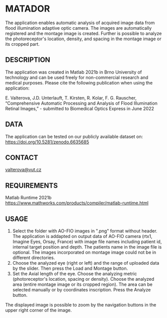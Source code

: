MATADOR
=======

The application enables automatic analysis of acquired image data from flood illumination adaptive optic camera.
The images are automatically registered and the montage image is created. 
Further is possible to analyze the photoreceptor's location, density, and spacing in the montage image or its cropped part.

DESCRIPTION
-----------
The application was created in Matlab 2021b in Brno University of technology and
can be used freely for non-commercial research and medical purposes. 
Please cite the following publication when using the application:

E. Valterova, J.D. Unterlauft, T. Kirsten, R. Kolar, F. G. Rauscher,
“Comprehensive Automatic Processing and Analysis of Flood Illumination Retinal Images,” - submitted to Biomedical Optics Express in June 2022

DATA
----
The application can be tested on our publicly available dataset on:
https://doi.org/10.5281/zenodo.6635685

CONTACT
-------
valterova@vut.cz


REQUIREMENTS
------------
Matlab Runtime 2021b
https://www.mathworks.com/products/compiler/matlab-runtime.html


USAGE
-----

1. Select the folder with AO-FIO images in ".png" format without header.
   The application is addapted on output data of AO-FIO camera (rtx1, Imagine Eyes, Orsay, France)
   with image file names including patient id, internal target position and depth. The patients name in the image file is optional.
   The images incorporated on montage image could not be in different directories.
2. Choose the analyzed eye (right or left) and the range of uploaded data by the slider. Then press the Load and Montage button.
3. Set the Axial length of the eye.
   Choose the analyzing metric (photoreceptor's location, spacing or density).
   Choose the analyzed area (entire montage image or its cropped region). The area can be selected manually or by coordinates inscription.
   Press the Analyze button.

The displayed image is possible to zoom by the navigation buttons in the upper right corner of the image.

